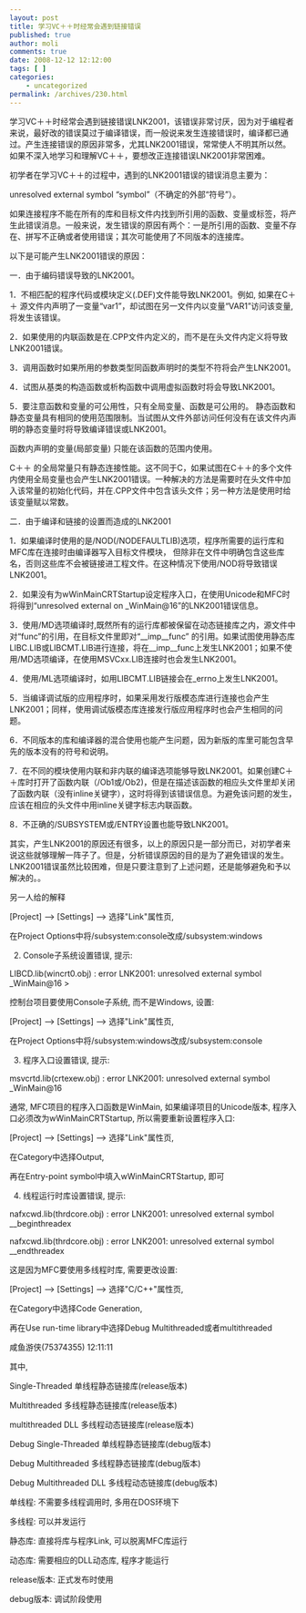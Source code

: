 ```yaml
---
layout: post
title: 学习VC＋＋时经常会遇到链接错误
published: true
author: moli
comments: true
date: 2008-12-12 12:12:00
tags: [ ]
categories:
    - uncategorized
permalink: /archives/230.html
---
```

学习VC＋＋时经常会遇到链接错误LNK2001，该错误非常讨厌，因为对于编程者来说，最好改的错误莫过于编译错误，而一般说来发生连接错误时，编译都已通过。产生连接错误的原因非常多，尤其LNK2001错误，常常使人不明其所以然。如果不深入地学习和理解VC＋＋，要想改正连接错误LNK2001非常困难。 
  
初学者在学习VC＋＋的过程中，遇到的LNK2001错误的错误消息主要为： 
  
unresolved external symbol &ldquo;symbol&rdquo;（不确定的外部&ldquo;符号&rdquo;）。 
  
如果连接程序不能在所有的库和目标文件内找到所引用的函数、变量或标签，将产生此错误消息。一般来说，发生错误的原因有两个：一是所引用的函数、变量不存在、拼写不正确或者使用错误；其次可能使用了不同版本的连接库。 
  
以下是可能产生LNK2001错误的原因： 
  
一．由于编码错误导致的LNK2001。 
  
1．不相匹配的程序代码或模块定义(.DEF)文件能导致LNK2001。例如, 如果在C＋＋ 源文件内声明了一变量&ldquo;var1&rdquo;，却试图在另一文件内以变量&ldquo;VAR1&rdquo;访问该变量,将发生该错误。 
  
2．如果使用的内联函数是在.CPP文件内定义的，而不是在头文件内定义将导致LNK2001错误。 
  
3．调用函数时如果所用的参数类型同函数声明时的类型不符将会产生LNK2001。 
  
4．试图从基类的构造函数或析构函数中调用虚拟函数时将会导致LNK2001。 
  
5．要注意函数和变量的可公用性，只有全局变量、函数是可公用的。 静态函数和静态变量具有相同的使用范围限制。当试图从文件外部访问任何没有在该文件内声明的静态变量时将导致编译错误或LNK2001。 
  
函数内声明的变量(局部变量) 只能在该函数的范围内使用。 
  
C＋＋ 的全局常量只有静态连接性能。这不同于C，如果试图在C＋＋的多个文件内使用全局变量也会产生LNK2001错误。一种解决的方法是需要时在头文件中加入该常量的初始化代码，并在.CPP文件中包含该头文件；另一种方法是使用时给该变量赋以常数。 
  
二．由于编译和链接的设置而造成的LNK2001 
  
1．如果编译时使用的是/NOD(/NODEFAULTLIB)选项，程序所需要的运行库和MFC库在连接时由编译器写入目标文件模块， 但除非在文件中明确包含这些库名，否则这些库不会被链接进工程文件。在这种情况下使用/NOD将导致错误LNK2001。 
  
2．如果没有为wWinMainCRTStartup设定程序入口，在使用Unicode和MFC时将得到&ldquo;unresolved external on _WinMain@16&rdquo;的LNK2001错误信息。 
  
3．使用/MD选项编译时,既然所有的运行库都被保留在动态链接库之内，源文件中对&ldquo;func&rdquo;的引用，在目标文件里即对&ldquo;\_\_imp\_\_func&rdquo; 的引用。如果试图使用静态库LIBC.LIB或LIBCMT.LIB进行连接，将在\_\_imp\_\_func上发生LNK2001；如果不使用/MD选项编译，在使用MSVCxx.LIB连接时也会发生LNK2001。 
  
4．使用/ML选项编译时，如用LIBCMT.LIB链接会在_errno上发生LNK2001。 
  
5．当编译调试版的应用程序时，如果采用发行版模态库进行连接也会产生LNK2001；同样，使用调试版模态库连接发行版应用程序时也会产生相同的问题。 
  
6．不同版本的库和编译器的混合使用也能产生问题，因为新版的库里可能包含早先的版本没有的符号和说明。 
  
7．在不同的模块使用内联和非内联的编译选项能够导致LNK2001。如果创建C＋＋库时打开了函数内联（/Ob1或/Ob2)，但是在描述该函数的相应头文件里却关闭了函数内联（没有inline关键字），这时将得到该错误信息。为避免该问题的发生，应该在相应的头文件中用inline关键字标志内联函数。 
  
8．不正确的/SUBSYSTEM或/ENTRY设置也能导致LNK2001。 
  
其实，产生LNK2001的原因还有很多，以上的原因只是一部分而已，对初学者来说这些就够理解一阵子了。但是，分析错误原因的目的是为了避免错误的发生。LNK2001错误虽然比较困难，但是只要注意到了上述问题，还是能够避免和予以解决的。。 

另一人给的解释 

[Project] &#8211;> [Settings] &#8211;> 选择"Link"属性页, 
  
在Project Options中将/subsystem:console改成/subsystem:windows 

2. Console子系统设置错误, 提示: 
  
LIBCD.lib(wincrt0.obj) : error LNK2001: unresolved external symbol _WinMain@16 > 

控制台项目要使用Console子系统, 而不是Windows, 设置: 

[Project] &#8211;> [Settings] &#8211;> 选择"Link"属性页, 
  
在Project Options中将/subsystem:windows改成/subsystem:console 

3. 程序入口设置错误, 提示: 
  
msvcrtd.lib(crtexew.obj) : error LNK2001: unresolved external symbol _WinMain@16 

通常, MFC项目的程序入口函数是WinMain, 如果编译项目的Unicode版本, 程序入口必须改为wWinMainCRTStartup, 所以需要重新设置程序入口: 

[Project] &#8211;> [Settings] &#8211;> 选择"Link"属性页, 
  
在Category中选择Output, 
  
再在Entry-point symbol中填入wWinMainCRTStartup, 即可 

4. 线程运行时库设置错误, 提示: 
  
nafxcwd.lib(thrdcore.obj) : error LNK2001: unresolved external symbol __beginthreadex 
  
nafxcwd.lib(thrdcore.obj) : error LNK2001: unresolved external symbol __endthreadex 

这是因为MFC要使用多线程时库, 需要更改设置: 

[Project] &#8211;> [Settings] &#8211;> 选择"C/C++"属性页, 
  
在Category中选择Code Generation, 
  
再在Use run-time library中选择Debug Multithreaded或者multithreaded 
  
咸鱼游侠(75374355) 12:11:11 
  
其中, 
  
Single-Threaded 单线程静态链接库(release版本) 
  
Multithreaded 多线程静态链接库(release版本) 
  
multithreaded DLL 多线程动态链接库(release版本) 
  
Debug Single-Threaded 单线程静态链接库(debug版本) 
  
Debug Multithreaded 多线程静态链接库(debug版本) 
  
Debug Multithreaded DLL 多线程动态链接库(debug版本) 

单线程: 不需要多线程调用时, 多用在DOS环境下 
  
多线程: 可以并发运行 
  
静态库: 直接将库与程序Link, 可以脱离MFC库运行 
  
动态库: 需要相应的DLL动态库, 程序才能运行 
  
release版本: 正式发布时使用 
  
debug版本: 调试阶段使用